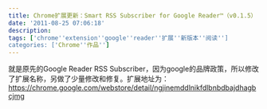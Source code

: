 ```yaml
---
title: Chrome扩展更新：Smart RSS Subscriber for Google Reader™（v0.1.5）
date: '2011-08-25 07:06:18'
description: 
tags: ['chrome''extension''google''reader''扩展''新版本''阅读'']
categories: ['Chrome''作品'']
---
```


就是原先的Google Reader RSS Subscriber，因为google的品牌政策，所以修改了扩展名称，另做了少量修改和修复。扩展地址为：
https://chrome.google.com/webstore/detail/ngjinemddlnikfdlbnbdbajdhagbcjmg
